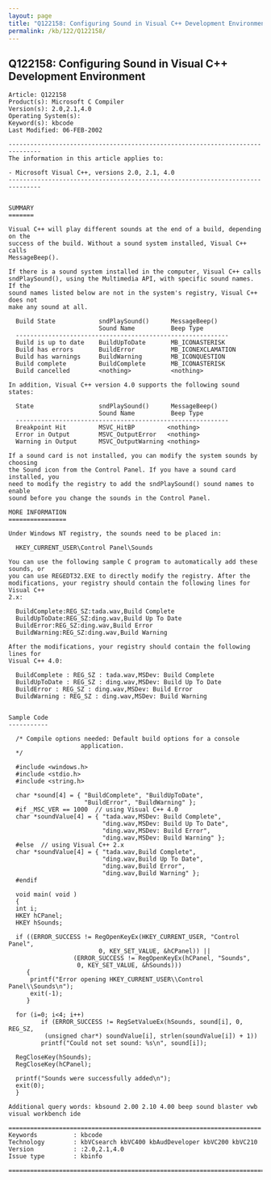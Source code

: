 ```yaml
---
layout: page
title: "Q122158: Configuring Sound in Visual C++ Development Environment"
permalink: /kb/122/Q122158/
---
```


## Q122158: Configuring Sound in Visual C++ Development Environment

	Article: Q122158
	Product(s): Microsoft C Compiler
	Version(s): 2.0,2.1,4.0
	Operating System(s): 
	Keyword(s): kbcode
	Last Modified: 06-FEB-2002
	
	-------------------------------------------------------------------------------
	The information in this article applies to:
	
	- Microsoft Visual C++, versions 2.0, 2.1, 4.0 
	-------------------------------------------------------------------------------
	
	
	SUMMARY
	=======
	
	Visual C++ will play different sounds at the end of a build, depending on the
	success of the build. Without a sound system installed, Visual C++ calls
	MessageBeep().
	
	If there is a sound system installed in the computer, Visual C++ calls
	sndPlaySound(), using the Multimedia API, with specific sound names. If the
	sound names listed below are not in the system's registry, Visual C++ does not
	make any sound at all.
	
	  Build State            sndPlaySound()      MessageBeep()
	                         Sound Name          Beep Type
	  -----------------------------------------------------------
	  Build is up to date    BuildUpToDate       MB_ICONASTERISK
	  Build has errors       BuildError          MB_ICONEXCLAMATION
	  Build has warnings     BuildWarning        MB_ICONQUESTION
	  Build complete         BuildComplete       MB_ICONASTERISK
	  Build cancelled        <nothing>           <nothing>
	
	In addition, Visual C++ version 4.0 supports the following sound states:
	
	  State                  sndPlaySound()      MessageBeep()
	                         Sound Name          Beep Type
	  -----------------------------------------------------------
	  Breakpoint Hit         MSVC_HitBP         <nothing>
	  Error in Output        MSVC_OutputError   <nothing>
	  Warning in Output      MSVC_OutputWarning <nothing>
	
	If a sound card is not installed, you can modify the system sounds by choosing
	the Sound icon from the Control Panel. If you have a sound card installed, you
	need to modify the registry to add the sndPlaySound() sound names to enable
	sound before you change the sounds in the Control Panel.
	
	MORE INFORMATION
	================
	
	Under Windows NT registry, the sounds need to be placed in:
	
	  HKEY_CURRENT_USER\Control Panel\Sounds
	
	You can use the following sample C program to automatically add these sounds, or
	you can use REGEDT32.EXE to directly modify the registry. After the
	modifications, your registry should contain the following lines for Visual C++
	2.x:
	
	  BuildComplete:REG_SZ:tada.wav,Build Complete
	  BuildUpToDate:REG_SZ:ding.wav,Build Up To Date
	  BuildError:REG_SZ:ding.wav,Build Error
	  BuildWarning:REG_SZ:ding.wav,Build Warning
	
	After the modifications, your registry should contain the following lines for
	Visual C++ 4.0:
	
	  BuildComplete : REG_SZ : tada.wav,MSDev: Build Complete
	  BuildUpToDate : REG_SZ : ding.wav,MSDev: Build Up To Date
	  BuildError : REG_SZ : ding.wav,MSDev: Build Error
	  BuildWarning : REG_SZ : ding.wav,MSDev: Build Warning
	
	
	Sample Code
	-----------
	
	  /* Compile options needed: Default build options for a console
	                    application.
	  */ 
	
	  #include <windows.h>
	  #include <stdio.h>
	  #include <string.h>
	
	  char *sound[4] = { "BuildComplete", "BuildUpToDate",
	                     "BuildError", "BuildWarning" };
	  #if _MSC_VER == 1000  // using Visual C++ 4.0
	  char *soundValue[4] = { "tada.wav,MSDev: Build Complete",
	                          "ding.wav,MSDev: Build Up To Date",
	                          "ding.wav,MSDev: Build Error",
	                          "ding.wav,MSDev: Build Warning" };
	  #else  // using Visual C++ 2.x
	  char *soundValue[4] = { "tada.wav,Build Complete",
	                          "ding.wav,Build Up To Date",
	                          "ding.wav,Build Error",
	                          "ding.wav,Build Warning" };
	  #endif
	
	  void main( void )
	  {
	  int i;
	  HKEY hCPanel;
	  HKEY hSounds;
	
	  if ((ERROR_SUCCESS != RegOpenKeyEx(HKEY_CURRENT_USER, "Control Panel",
	                         0, KEY_SET_VALUE, &hCPanel)) ||
	                  (ERROR_SUCCESS != RegOpenKeyEx(hCPanel, "Sounds",
	                   0, KEY_SET_VALUE, &hSounds)))
	     {
	      printf("Error opening HKEY_CURRENT_USER\\Control Panel\\Sounds\n");
	      exit(-1);
	     }
	
	  for (i=0; i<4; i++)
	         if (ERROR_SUCCESS != RegSetValueEx(hSounds, sound[i], 0, REG_SZ,
	          (unsigned char*) soundValue[i], strlen(soundValue[i]) + 1))
	         printf("Could not set sound: %s\n", sound[i]);
	
	  RegCloseKey(hSounds);
	  RegCloseKey(hCPanel);
	
	  printf("Sounds were successfully added\n");
	  exit(0);
	  }
	
	Additional query words: kbsound 2.00 2.10 4.00 beep sound blaster vwb visual workbench ide
	
	======================================================================
	Keywords          : kbcode 
	Technology        : kbVCsearch kbVC400 kbAudDeveloper kbVC200 kbVC210
	Version           : :2.0,2.1,4.0
	Issue type        : kbinfo
	
	=============================================================================
	
